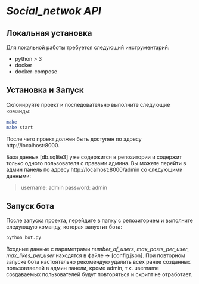 # _Social_netwok API_
## Локальная установка

Для локальной работы требуется следующий инструментарий:
 - python > 3
 - docker
 - docker-compose

## Установка и Запуск
Склонируйте проект и последовательно выполните следующие команды:
```sh
make
make start
```
После чего проект должен быть доступен по адресу http://localhost:8000.

База данных [db.sqlite3] уже содержится в репозитории и содержит только одного пользователя с правами админа. Вы можете перейти в админ панель по адресу http://localhost:8000/admin со следующими данными:
> username: admin
> password: admin

## Запуск бота
После запуска проекта, перейдите в папку с репозиторием и выполните следующую команду, которая запустит бота:
```sh
python bot.py
```
Входные данные с параметрами _number_of_users_, _max_posts_per_user_, _max_likes_per_user_ находятся в файле -> [config.json].
При повторном запуске бота настоятельно рекомендую удалить всех ранее созданных пользовтаелей в админ панели, кроме admin, т.к. username создаваемых пользователей будут повторяться и скрипт не отработает.
